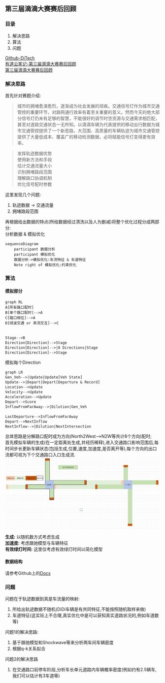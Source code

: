 ## 第三届滴滴大赛赛后回顾
### 目录
1. 解决思路
2. 算法
3. 问题  

[Github-DiTech](https://github.com/shendeguize/Di-Tech-III)  
[有道云笔记-第三届滴滴大赛赛后回顾](http://note.youdao.com/noteshare?id=92a46556fc2ae57afdcb4333b1af46d0&sub=93FB777B582846DAA0F29F2146891DF3)  
[第三届滴滴大赛赛后回顾](http://yublog.site/2018/01/08/168/)
### 解决思路
首先针对赛题介绍:
> 城市的拥堵愈演愈烈，逐渐成为社会发展的顽疾。交通信号灯作为城市交通管控的重要环节，对路网通行效率有着至关重要的意义。然而今天的绝大部分信号灯仍未有足够的智慧，不能很好的调节时空资源与交通需求相匹配，甚至对道路交通状态一无所知。以滴滴车辆为代表提供的移动出行数据为城市交通管控提供了一个新思路，大范围、高质量的车辆轨迹为城市交通管控提供了大量低成本、覆盖广的移动检测数据，必将赋能信号灯变得更有效率。

> 发挥轨迹数据优势  
 使用新方法和手段  
 估计交通流量大小  
 识别拥堵路段范围  
 理解路口协调机制  
 优化信号配时参数
 
这里发现几个问题:   
1. 轨迹数据 → 交通流量
2. 拥堵路段范围  

再根据给出数据的特点(所给数据经过清洗以及人为删减)将整个优化过程分成两部分:  
分析数据 & 模拟优化  
```
sequenceDiagram
    participant 数据分析
    participant 模拟优化
    数据分析->模拟优化:车流特征 & 车道特征
    Note right of 模拟优化:约束优化
```
### 算法
#### 模拟部分
```
graph RL
A[所有路口配时]
B[单个路口配时]-->A
C[路口相位]-->A
D[绿波交通 or 来流交互]-->C


Stage-->B
Direction[Direction]-->Stage
Direction[Direction]-->|8 Directions|Stage
Direction[Direction]-->Stage

```
模拟每个Direction
```
graph LR
Gen_Veh-->|Update|Update[Veh State]
Update-->|Depart|Depart[Departure & Record]
Location-->Update
Velocity-->Update
Acceleration-->Update
Depart-->Score
InflowFromFarAway-->|Dilution|Gen_Veh

LastDeparture-->InflowFromFarAway
Depart-->NextInflow
NextInflow-->|Dilution|NextIntersection
```

总体思路是分解路口配时成为方向(North2West-->N2W等共计8个方向)配时;  
首先模拟车辆的生成(在一定距离处生成,并经历稀释),进入交通路口影响范围后,每时间步长更新车辆状态(包括生成,位置,速度,加速度,是否离开等),每个方向的出口流都可视为下个交通路口入口生成流.
![image](https://github.com/shendeguize/Di-Tech-III/blob/master/%E8%B7%AF%E5%8F%A3%E5%9B%BE%E7%A4%BA.png?raw=true)

**生成:** 以随机数方式考虑生成  
**加速度:** 考虑跟驰模型与车辆特征  
**有效绿灯时间:** 这里仅考虑有效绿灯时间以简化模型
#### 数据结构
请参考Github上的[Docs](https://github.com/shendeguize/Di-Tech-III)
### 问题
问题在于轨迹数据到真是车流量的映射:
1. 所给出轨迹数据不随机(DiDi车辆是有共同特征,不能按照随机取样来做)
2. 车道特征(这实际上不合理,真实优化中是可以获知真实道路状况的,例如车道数等)

问题1的解决思路:  
1. 基于跟驰模型和Shockwave等来分析两车间车辆密度
2. 根据q-k关系拟合

问题2的解决思路
1. 在交通路口前停车阶段,分析车长单元道路内车辆概率密度(例如约有2.5辆车,我们可以估计有3车道等)
